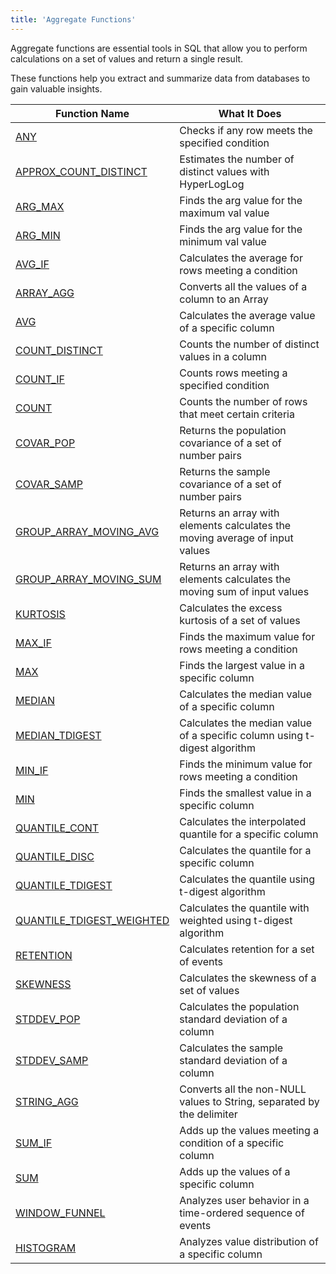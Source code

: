 ```yaml
---
title: 'Aggregate Functions'
---
```


Aggregate functions are essential tools in SQL that allow you to perform calculations on a set of values and return a single result.

These functions help you extract and summarize data from databases to gain valuable insights. 

| Function Name                                                       | What It Does                                                                 | 
|---------------------------------------------------------------------|------------------------------------------------------------------------------|
| [ANY](aggregate-any.md)                                             | Checks if any row meets the specified condition                              | 
| [APPROX_COUNT_DISTINCT](aggregate-approx-count-distinct.md)         | Estimates the number of distinct values with HyperLogLog                     | 
| [ARG_MAX](aggregate-arg-max.md)                                     | Finds the arg value for the maximum val value                                | 
| [ARG_MIN](aggregate-arg-min.md)                                     | Finds the arg value for the minimum val value                                | 
| [AVG_IF](aggregate-avg-if.md)                                       | Calculates the average for rows meeting a condition                          | 
| [ARRAY_AGG](aggregate-array-agg.md)                                 | Converts all the values of a column to an Array                              |
| [AVG](aggregate-avg.md)                                             | Calculates the average value of a specific column                            | 
| [COUNT_DISTINCT](aggregate-count-distinct.md)                       | Counts the number of distinct values in a column                             | 
| [COUNT_IF](aggregate-count-if.md)                                   | Counts rows meeting a specified condition                                    | 
| [COUNT](aggregate-count.md)                                         | Counts the number of rows that meet certain criteria                         | 
| [COVAR_POP](aggregate-covar-pop.md)                                 | Returns the population covariance of a set of number pairs                   | 
| [COVAR_SAMP](aggregate-covar-samp.md)                               | Returns the sample covariance of a set of number pairs                       | 
| [GROUP_ARRAY_MOVING_AVG](aggregate-group-array-moving-avg.md)       | Returns an array with elements calculates the moving average of input values |
| [GROUP_ARRAY_MOVING_SUM](aggregate-group-array-moving-sum.md)       | Returns an array with elements calculates the moving sum of input values     |
| [KURTOSIS](aggregate-kurtosis.md)                                   | Calculates the excess kurtosis of a set of values                            | 
| [MAX_IF](aggregate-max-if.md)                                       | Finds the maximum value for rows meeting a condition                         | 
| [MAX](aggregate-max.md)                                             | Finds the largest value in a specific column                                 | 
| [MEDIAN](aggregate-median.md)                                       | Calculates the median value of a specific column                             | 
| [MEDIAN_TDIGEST](aggregate-median-tdigest.md)                       | Calculates the median value of a specific column using t-digest algorithm    | 
| [MIN_IF](aggregate-min-if.md)                                       | Finds the minimum value for rows meeting a condition                         | 
| [MIN](aggregate-min.md)                                             | Finds the smallest value in a specific column                                | 
| [QUANTILE_CONT](aggregate-quantile-cont.md)                         | Calculates the interpolated quantile for a specific column                   |
| [QUANTILE_DISC](aggregate-quantile-disc.md)                         | Calculates the quantile for a specific column                                | 
| [QUANTILE_TDIGEST](aggregate-quantile-tdigest.md)                   | Calculates the quantile using t-digest algorithm                             |
| [QUANTILE_TDIGEST_WEIGHTED](aggregate-quantile-tdigest-weighted.md) | Calculates the quantile with weighted using t-digest algorithm       |
| [RETENTION](aggregate-retention.md)                                 | Calculates retention for a set of events                                     | 
| [SKEWNESS](aggregate-skewness.md)                                   | Calculates the skewness of a set of values                                   | 
| [STDDEV_POP](aggregate-stddev-pop.md)                               | Calculates the population standard deviation of a column                     | 
| [STDDEV_SAMP](aggregate-stddev-samp.md)                             | Calculates the sample standard deviation of a column                         | 
| [STRING_AGG](aggregate-string-agg.md)                               | Converts all the non-NULL values to String, separated by the delimiter       |
| [SUM_IF](aggregate-sum-if.md)                                       | Adds up the values meeting a condition of a specific column                  | 
| [SUM](aggregate-sum.md)                                             | Adds up the values of a specific column                                      | 
| [WINDOW_FUNNEL](aggregate-windowfunnel.md)                          | Analyzes user behavior in a time-ordered sequence of events                  | 
| [HISTOGRAM](aggregate-histogram.md)                                 | Analyzes value distribution of a specific column                 |